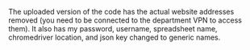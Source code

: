 The uploaded version of the code has the actual website addresses removed (you need to be connected to the department VPN to access them). It also has my password, username, spreadsheet name, chromedriver location, and json key changed to generic names.